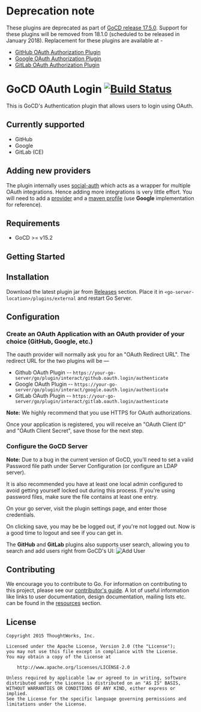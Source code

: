 # Deprecation note
These plugins are deprecated as part of [GoCD release 17.5.0](https://www.gocd.org/releases/#17-5-0). Support for these plugins will be removed from 18.1.0 (scheduled to be released in January 2018). Replacement for these plugins are available at -

* [GitHub OAuth Authorization Plugin](https://github.com/gocd-contrib/github-oauth-authorization-plugin)
* [Google OAuth Authorization Plugin](https://github.com/gocd-contrib/google-oauth-authorization-plugin)
* [GitLab OAuth Authorization Plugin](https://github.com/gocd-contrib/gitlab-oauth-authorization-plugin)

# GoCD OAuth Login [![Build Status](https://snap-ci.com/gocd-contrib/gocd-oauth-login/branch/master/build_image)](https://snap-ci.com/gocd-contrib/gocd-oauth-login/branch/master)

This is GoCD's Authentication plugin that allows users to login using OAuth.

## Currently supported
* GitHub
* Google
* GitLab (CE)

## Adding new providers

The plugin internally uses [social-auth](https://github.com/3pillarlabs/socialauth) which acts as a wrapper for multiple OAuth integrations. Hence adding more integrations is very little effort. You will need to add a [provider](https://github.com/gocd-contrib/gocd-oauth-login/blob/master/src/main/java/com/tw/go/plugin/provider/Provider.java) and a [maven profile](https://github.com/gocd-contrib/gocd-oauth-login/blob/master/pom.xml#L65) (use **Google** implementation for reference).

## Requirements
* GoCD >= v15.2

## Getting Started

## Installation

Download the latest plugin jar from [Releases](https://github.com/gocd-contrib/gocd-oauth-login/releases) section. Place it in `<go-server-location>/plugins/external` and restart Go Server.

## Configuration

### Create an OAuth Application with an OAuth provider of your choice (GitHub, Google, etc.)

The oauth provider will normally ask you for an "OAuth Redirect URL". The redirect URL for the two plugins will be —
* Github OAuth Plugin -- `https://your-go-server/go/plugin/interact/github.oauth.login/authenticate`
* Google OAuth Plugin -- `https://your-go-server/go/plugin/interact/google.oauth.login/authenticate`
* GitLab OAuth Plugin -- `https://your-go-server/go/plugin/interact/gitlab.oauth.login/authenticate`

**Note:** We highly recommend that you use HTTPS for OAuth authorizations.

Once your application is registered, you will receive an "OAuth Client ID" and "OAuth Client Secret", save those for the next step.

### Configure the GoCD Server

**Note:** Due to a bug in the current version of GoCD, you'll need to set a valid Password file path under Server Configuration (or configure an LDAP server).

It is also recommended you have at least one local admin configured to avoid getting yourself locked out during this process. If you're using password files, make sure the file contains at least one entry.

On your go server, visit the plugin settings page, and enter those credentials.

On clicking save, you may be be logged out, if you're not logged out. Now is a good time to logout and see if you can get in.

The **GitHub** and **GitLab** plugins also supports user search, allowing you to search and add users right from GoCD's UI:
![Add User][7]

[7]: images/add-user.png  "Add User"

## Contributing

We encourage you to contribute to Go. For information on contributing to this project, please see our [contributor's guide](http://www.go.cd/contribute).
A lot of useful information like links to user documentation, design documentation, mailing lists etc. can be found in the [resources](http://www.go.cd/community/resources.html) section.

## License

```plain
Copyright 2015 ThoughtWorks, Inc.

Licensed under the Apache License, Version 2.0 (the "License");
you may not use this file except in compliance with the License.
You may obtain a copy of the License at

    http://www.apache.org/licenses/LICENSE-2.0

Unless required by applicable law or agreed to in writing, software
distributed under the License is distributed on an "AS IS" BASIS,
WITHOUT WARRANTIES OR CONDITIONS OF ANY KIND, either express or implied.
See the License for the specific language governing permissions and
limitations under the License.
```
